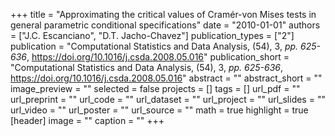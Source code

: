 +++
title = "Approximating the critical values of Cramér-von Mises tests in general parametric conditional specifications"
date = "2010-01-01"
authors = ["J.C. Escanciano", "D.T. Jacho-Chavez"]
publication_types = ["2"]
publication = "Computational Statistics and Data Analysis, (54), 3, _pp. 625-636_, https://doi.org/10.1016/j.csda.2008.05.016"
publication_short = "Computational Statistics and Data Analysis, (54), 3, _pp. 625-636_, https://doi.org/10.1016/j.csda.2008.05.016"
abstract = ""
abstract_short = ""
image_preview = ""
selected = false
projects = []
tags = []
url_pdf = ""
url_preprint = ""
url_code = ""
url_dataset = ""
url_project = ""
url_slides = ""
url_video = ""
url_poster = ""
url_source = ""
math = true
highlight = true
[header]
image = ""
caption = ""
+++
